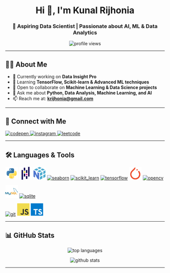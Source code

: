 <h1 align="center">Hi 👋, I'm Kunal Rijhonia</h1>
<h3 align="center">🚀 Aspiring Data Scientist | Passionate about AI, ML & Data Analytics</h3>

<p align="center">
  <img src="https://komarev.com/ghpvc/?username=krijhonia&label=Profile%20views&color=0e75b6&style=flat" alt="profile views" />
</p>

---

## 👨‍💻 About Me
- 🔭 Currently working on **Data Insight Pro**  
- 🌱 Learning **TensorFlow, Scikit-learn & Advanced ML techniques**  
- 👯 Open to collaborate on **Machine Learning & Data Science projects**  
- 💬 Ask me about **Python, Data Analysis, Machine Learning, and AI**  
- 📫 Reach me at: **krijhonia@gmail.com**

---

## 🤝 Connect with Me
<p align="left">
  <a href="https://codepen.io/kunal-rijhonia" target="_blank">
    <img src="https://raw.githubusercontent.com/rahuldkjain/github-profile-readme-generator/master/src/images/icons/Social/codepen.svg" alt="codepen" height="30" width="40" />
  </a>
  <a href="https://instagram.com/kanshu.js" target="_blank">
    <img src="https://raw.githubusercontent.com/rahuldkjain/github-profile-readme-generator/master/src/images/icons/Social/instagram.svg" alt="instagram" height="30" width="40" />
  </a>
  <a href="https://leetcode.com/u/dpmupjyqaq/" target="_blank">
    <img src="https://raw.githubusercontent.com/rahuldkjain/github-profile-readme-generator/master/src/images/icons/Social/leet-code.svg" alt="leetcode" height="30" width="40" />
  </a>
</p>

---

## 🛠️ Languages & Tools  
<p align="left"> 

<!-- 🔹 Data Science / ML Core -->
<a href="https://www.python.org" target="_blank"><img src="https://raw.githubusercontent.com/devicons/devicon/master/icons/python/python-original.svg" alt="python" width="40" height="40"/></a>
<a href="https://pandas.pydata.org/" target="_blank"><img src="https://raw.githubusercontent.com/devicons/devicon/master/icons/pandas/pandas-original.svg" alt="pandas" width="40" height="40"/></a>
<a href="https://numpy.org/" target="_blank"><img src="https://raw.githubusercontent.com/devicons/devicon/master/icons/numpy/numpy-original.svg" alt="numpy" width="40" height="40"/></a>
<a href="https://seaborn.pydata.org/" target="_blank"><img src="https://seaborn.pydata.org/_images/logo-mark-lightbg.svg" alt="seaborn" width="40" height="40"/></a>
<a href="https://scikit-learn.org/" target="_blank"><img src="https://upload.wikimedia.org/wikipedia/commons/0/05/Scikit_learn_logo_small.svg" alt="scikit_learn" width="40" height="40"/></a>
<a href="https://www.tensorflow.org" target="_blank"><img src="https://www.vectorlogo.zone/logos/tensorflow/tensorflow-icon.svg" alt="tensorflow" width="40" height="40"/></a>
<a href="https://pytorch.org/" target="_blank"><img src="https://raw.githubusercontent.com/devicons/devicon/master/icons/pytorch/pytorch-original.svg" alt="pytorch" width="40" height="40"/></a>
<a href="https://opencv.org/" target="_blank"><img src="https://www.vectorlogo.zone/logos/opencv/opencv-icon.svg" alt="opencv" width="40" height="40"/></a>

<!-- 🔹 Databases -->
<a href="https://www.mysql.com/" target="_blank"><img src="https://raw.githubusercontent.com/devicons/devicon/master/icons/mysql/mysql-original-wordmark.svg" alt="mysql" width="40" height="40"/></a>
<a href="https://www.sqlite.org/" target="_blank"><img src="https://www.vectorlogo.zone/logos/sqlite/sqlite-icon.svg" alt="sqlite" width="40" height="40"/></a>

<!-- 🔹 Programming & Dev Tools -->
<a href="https://git-scm.com/" target="_blank"><img src="https://www.vectorlogo.zone/logos/git-scm/git-scm-icon.svg" alt="git" width="40" height="40"/></a>
<a href="https://developer.mozilla.org/en-US/docs/Web/JavaScript" target="_blank"><img src="https://raw.githubusercontent.com/devicons/devicon/master/icons/javascript/javascript-original.svg" alt="javascript" width="40" height="40"/></a>
<a href="https://www.typescriptlang.org/" target="_blank"><img src="https://raw.githubusercontent.com/devicons/devicon/master/icons/typescript/typescript-original.svg" alt="typescript" width="40" height="40"/></a>

</p>

---

## 📊 GitHub Stats
<p align="center">
  <img src="https://github-readme-stats.vercel.app/api/top-langs?username=krijhonia&show_icons=true&locale=en&layout=compact&theme=tokyonight" alt="top languages" />
</p>

<p align="center">
  <img src="https://github-readme-stats.vercel.app/api?username=krijhonia&show_icons=true&locale=en&theme=tokyonight" alt="github stats" />
</p>

---
